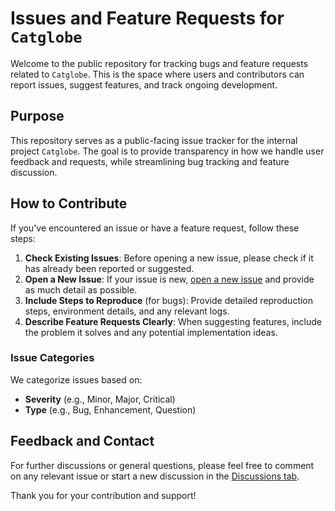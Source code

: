 # Issues and Feature Requests for `Catglobe`

Welcome to the public repository for tracking bugs and feature requests related to `Catglobe`. This is the space where users and contributors can report issues, suggest features, and track ongoing development.

## Purpose

This repository serves as a public-facing issue tracker for the internal project `Catglobe`. The goal is to provide transparency in how we handle user feedback and requests, while streamlining bug tracking and feature discussion.

## How to Contribute

If you've encountered an issue or have a feature request, follow these steps:

1. **Check Existing Issues**: Before opening a new issue, please check if it has already been reported or suggested.
2. **Open a New Issue**: If your issue is new, [open a new issue](https://github.com/Catglobe/Catglobe-feedback/issues) and provide as much detail as possible.
3. **Include Steps to Reproduce** (for bugs): Provide detailed reproduction steps, environment details, and any relevant logs.
4. **Describe Feature Requests Clearly**: When suggesting features, include the problem it solves and any potential implementation ideas.

### Issue Categories

We categorize issues based on:
- **Severity** (e.g., Minor, Major, Critical)
- **Type** (e.g., Bug, Enhancement, Question)

## Feedback and Contact

For further discussions or general questions, please feel free to comment on any relevant issue or start a new discussion in the [Discussions tab](https://github.com/Catglobe/Catglobe-feedback/discussions).

Thank you for your contribution and support!
